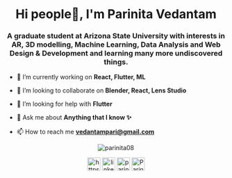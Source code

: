 <h1 align="center">Hi people👋, I'm Parinita Vedantam</h1>
<h3 align="center">A graduate student at Arizona State University with interests in AR, 3D modelling, Machine Learning, Data Analysis and Web Design & Development and learning many more undiscovered things.</h3>

- 🔭 I’m currently working on **React, Flutter, ML**

- 👯 I’m looking to collaborate on **Blender, React, Lens Studio**

- 🤔 I’m looking for help with **Flutter**

- 💬 Ask me about **Anything that I know ✨**

- 📫 How to reach me **vedantampari@gmail.com**

<p align="center"> <img src=https://github-readme-stats.vercel.app/api?username=parinita08&show_icons=true&theme=tokyonight alt=parinita08 /> </p>


<p align="center">
<a href=https://twitter.com/https://twitter.com/pari_vedantam target="blank"><img align="center" src=https://cdn.jsdelivr.net/npm/simple-icons@3.0.1/icons/twitter.svg alt="https://twitter.com/pari_vedantam" height="30" width="30" /></a>
<a href=https://linkedin.com/in/linkedin.com/in/parinita-vedantam-713351194 target="blank"><img align="center" src=https://cdn.jsdelivr.net/npm/simple-icons@3.0.1/icons/linkedin.svg alt="linkedin.com/in/parinita-vedantam-713351194" height="30" width="30" /></a>
<a href=https://instagram.com/parinita_vedantam target="blank"><img align="center" src=https://cdn.jsdelivr.net/npm/simple-icons@3.0.1/icons/instagram.svg alt="parinita_vedantam" height="30" width="30" /></a>
<a href="https://dev.to/parinita08" target="blank"><img align="center" src="https://d2fltix0v2e0sb.cloudfront.net/dev-badge.svg" alt="Parinita Vedantam's DEV Profile" height="30" width="30"></a>
</p>
